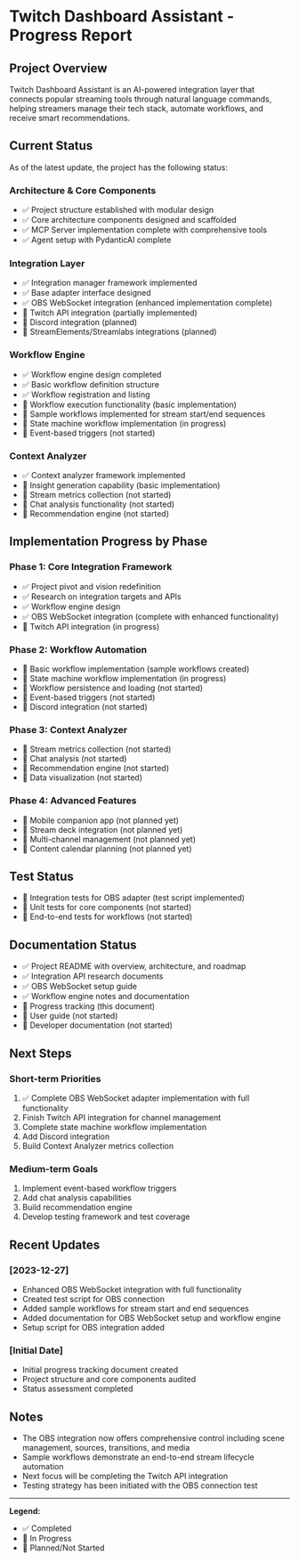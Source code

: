 # Twitch Dashboard Assistant - Progress Report

## Project Overview
Twitch Dashboard Assistant is an AI-powered integration layer that connects popular streaming tools through natural language commands, helping streamers manage their tech stack, automate workflows, and receive smart recommendations.

## Current Status
As of the latest update, the project has the following status:

### Architecture & Core Components
- ✅ Project structure established with modular design
- ✅ Core architecture components designed and scaffolded
- ✅ MCP Server implementation complete with comprehensive tools
- ✅ Agent setup with PydanticAI complete

### Integration Layer
- ✅ Integration manager framework implemented
- ✅ Base adapter interface designed
- ✅ OBS WebSocket integration (enhanced implementation complete)
- 🔄 Twitch API integration (partially implemented)
- 📝 Discord integration (planned)
- 📝 StreamElements/Streamlabs integrations (planned)

### Workflow Engine
- ✅ Workflow engine design completed
- ✅ Basic workflow definition structure
- ✅ Workflow registration and listing
- 🔄 Workflow execution functionality (basic implementation)
- 🔄 Sample workflows implemented for stream start/end sequences
- 📝 State machine workflow implementation (in progress)
- 📝 Event-based triggers (not started)

### Context Analyzer
- ✅ Context analyzer framework implemented
- 🔄 Insight generation capability (basic implementation)
- 📝 Stream metrics collection (not started)
- 📝 Chat analysis functionality (not started)
- 📝 Recommendation engine (not started)

## Implementation Progress by Phase

### Phase 1: Core Integration Framework
- ✅ Project pivot and vision redefinition
- ✅ Research on integration targets and APIs
- ✅ Workflow engine design
- ✅ OBS WebSocket integration (complete with enhanced functionality)
- 🔄 Twitch API integration (in progress)

### Phase 2: Workflow Automation
- 🔄 Basic workflow implementation (sample workflows created)
- 🔄 State machine workflow implementation (in progress)
- 📝 Workflow persistence and loading (not started)
- 📝 Event-based triggers (not started)
- 📝 Discord integration (not started)

### Phase 3: Context Analyzer
- 📝 Stream metrics collection (not started)
- 📝 Chat analysis (not started)
- 📝 Recommendation engine (not started)
- 📝 Data visualization (not started)

### Phase 4: Advanced Features
- 📝 Mobile companion app (not planned yet)
- 📝 Stream deck integration (not planned yet)
- 📝 Multi-channel management (not planned yet)
- 📝 Content calendar planning (not planned yet)

## Test Status
- 🔄 Integration tests for OBS adapter (test script implemented)
- 📝 Unit tests for core components (not started)
- 📝 End-to-end tests for workflows (not started)

## Documentation Status
- ✅ Project README with overview, architecture, and roadmap
- ✅ Integration API research documents
- ✅ OBS WebSocket setup guide
- ✅ Workflow engine notes and documentation
- 🔄 Progress tracking (this document)
- 📝 User guide (not started)
- 📝 Developer documentation (not started)

## Next Steps

### Short-term Priorities
1. ✅ Complete OBS WebSocket adapter implementation with full functionality
2. Finish Twitch API integration for channel management
3. Complete state machine workflow implementation
4. Add Discord integration
5. Build Context Analyzer metrics collection

### Medium-term Goals
1. Implement event-based workflow triggers
2. Add chat analysis capabilities
3. Build recommendation engine
4. Develop testing framework and test coverage

## Recent Updates

### [2023-12-27]
- Enhanced OBS WebSocket integration with full functionality
- Created test script for OBS connection
- Added sample workflows for stream start and end sequences
- Added documentation for OBS WebSocket setup and workflow engine
- Setup script for OBS integration added

### [Initial Date]
- Initial progress tracking document created
- Project structure and core components audited
- Status assessment completed

## Notes
- The OBS integration now offers comprehensive control including scene management, sources, transitions, and media
- Sample workflows demonstrate an end-to-end stream lifecycle automation
- Next focus will be completing the Twitch API integration
- Testing strategy has been initiated with the OBS connection test

---

**Legend:**
- ✅ Completed
- 🔄 In Progress
- 📝 Planned/Not Started
